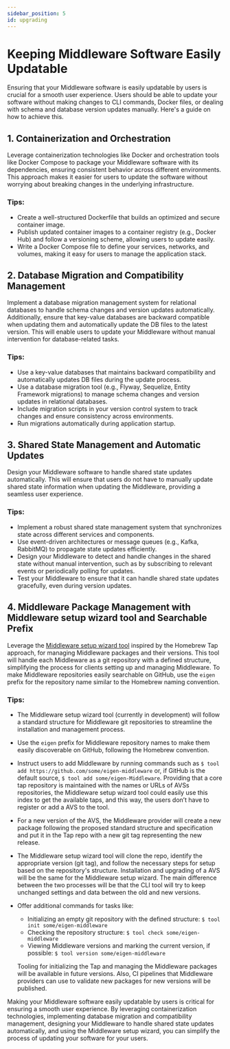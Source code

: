 ```yaml
---
sidebar_position: 5 
id: upgrading
---
```


# Keeping Middleware Software Easily Updatable

Ensuring that your Middleware software is easily updatable by users is crucial for a smooth user experience. Users should be able to update your software without making changes to CLI commands, Docker files, or dealing with schema and database version updates manually. Here's a guide on how to achieve this.

## 1. Containerization and Orchestration

Leverage containerization technologies like Docker and orchestration tools like Docker Compose to package your Middleware software with its dependencies, ensuring consistent behavior across different environments. This approach makes it easier for users to update the software without worrying about breaking changes in the underlying infrastructure.

### Tips:

- Create a well-structured Dockerfile that builds an optimized and secure container image.
- Publish updated container images to a container registry (e.g., Docker Hub) and follow a versioning scheme, allowing users to update easily.
- Write a Docker Compose file to define your services, networks, and volumes, making it easy for users to manage the application stack.

## 2. Database Migration and Compatibility Management

Implement a database migration management system for relational databases to handle schema changes and version updates automatically. Additionally, ensure that key-value databases are backward compatible when updating them and automatically update the DB files to the latest version. This will enable users to update your Middleware without manual intervention for database-related tasks.

### Tips:

- Use a key-value databases that maintains backward compatibility and automatically updates DB files during the update process.
- Use a database migration tool (e.g., Flyway, Sequelize, Entity Framework migrations) to manage schema changes and version updates in relational databases.
- Include migration scripts in your version control system to track changes and ensure consistency across environments.
- Run migrations automatically during application startup.

## 3. Shared State Management and Automatic Updates

Design your Middleware software to handle shared state updates automatically. This will ensure that users do not have to manually update shared state information when updating the Middleware, providing a seamless user experience.

### Tips:

- Implement a robust shared state management system that synchronizes state across different services and components.
- Use event-driven architectures or message queues (e.g., Kafka, RabbitMQ) to propagate state updates efficiently.
- Design your Middleware to detect and handle changes in the shared state without manual intervention, such as by subscribing to relevant events or periodically polling for updates.
- Test your Middleware to ensure that it can handle shared state updates gracefully, even during version updates.

## 4. Middleware Package Management with Middleware setup wizard tool and Searchable Prefix

Leverage the [Middleware setup wizard tool](../wizard/intro) inspired by the Homebrew Tap approach, for managing Middleware packages and their versions. This tool will handle each Middleware as a git repository with a defined structure, simplifying the process for clients setting up and managing Middleware. To make Middleware repositories easily searchable on GitHub, use the `eigen` prefix for the repository name similar to the Homebrew naming convention.

### Tips:

- The Middleware setup wizard tool (currently in development) will follow a standard structure for Middleware git repositories to streamline the installation and management process.
- Use the `eigen` prefix for Middleware repository names to make them easily discoverable on GitHub, following the Homebrew convention.
- Instruct users to add Middleware by running commands such as `$ tool add https://github.com/some/eigen-middleware` or, if GitHub is the default source, `$ tool add some/eigen-Middleware`. Providing that a core tap repository is maintained with the names or URLs of AVSs repositories, the Middleware setup wizard tool could easily use this index to get the available taps, and this way, the users don’t have to register or add a AVS to the tool.
- For a new version of the AVS, the Middleware provider will create a new package following the proposed standard structure and specification and put it in the Tap repo with a new git tag representing the new release.
- The Middleware setup wizard tool will clone the repo, identify the appropriate version (git tag), and follow the necessary steps for setup based on the repository's structure. Installation and upgrading of a AVS will be the same for the Middleware setup wizard. The main difference between the two processes will be that the CLI tool will try to keep unchanged settings and data between the old and new versions.
- Offer additional commands for tasks like:
    - Initializing an empty git repository with the defined structure: `$ tool init some/eigen-middleware`
    - Checking the repository structure: `$ tool check some/eigen-middleware`
    - Viewing Middleware versions and marking the current version, if possible: `$ tool version some/eigen-middleware`
    
    Tooling for initializing the Tap and managing the Middleware packages will be available in future versions. Also, CI pipelines that Middleware providers can use to validate new packages for new versions will be published.

Making your Middleware software easily updatable by users is critical for ensuring a smooth user experience. By leveraging containerization technologies, implementing database migration and compatibility management, designing your Middleware to handle shared state updates automatically, and using the Middleware setup wizard, you can simplify the process of updating your software for your users.
